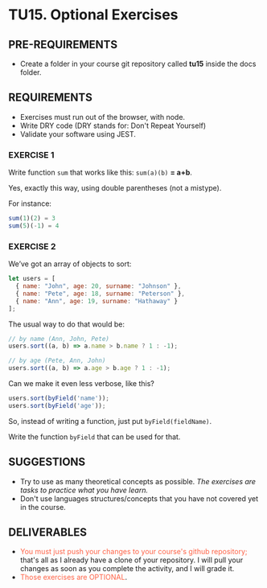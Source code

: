 # TU15. Optional Exercises

## PRE-REQUIREMENTS

- Create a folder in your course git repository called **tu15** inside the docs folder.

## REQUIREMENTS

- Exercises must run out of the browser, with node.
- Write DRY code (DRY stands for: Don't Repeat Yourself)
- Validate your software using JEST.

### EXERCISE 1

Write function `sum` that works like this: `sum(a)(b)` **= a+b**.

Yes, exactly this way, using double parentheses (not a mistype).

For instance:

```js
sum(1)(2) = 3
sum(5)(-1) = 4
```

### EXERCISE 2

We’ve got an array of objects to sort:

```js
let users = [
  { name: "John", age: 20, surname: "Johnson" },
  { name: "Pete", age: 18, surname: "Peterson" },
  { name: "Ann", age: 19, surname: "Hathaway" }
];
```

The usual way to do that would be:

```js
// by name (Ann, John, Pete)
users.sort((a, b) => a.name > b.name ? 1 : -1);

// by age (Pete, Ann, John)
users.sort((a, b) => a.age > b.age ? 1 : -1);
```

Can we make it even less verbose, like this?

```js
users.sort(byField('name'));
users.sort(byField('age'));
```

So, instead of writing a function, just put `byField(fieldName)`.

Write the function `byField` that can be used for that.

## SUGGESTIONS

- Try to use as many theoretical concepts as possible. *The exercises are tasks to practice what you have learn.*
- Don't use languages structures/concepts that you have not covered yet in the course.

## DELIVERABLES

- <span style="color: tomato;">You must just push your changes to your course's github repository;</span> that's all as I already have a clone of your repository. I will pull your changes as soon as you complete the activity, and I will grade it.
- <span style="color: tomato;">Those exercises are OPTIONAL</span>.
